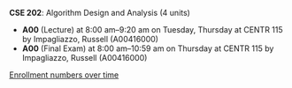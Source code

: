 **CSE 202**: Algorithm Design and Analysis (4 units)

- **A00** (Lecture) at 8:00 am–9:20 am on Tuesday, Thursday at CENTR 115 by Impagliazzo, Russell (A00416000)
- **A00** (Final Exam) at 8:00 am–10:59 am on Thursday at CENTR 115 by Impagliazzo, Russell (A00416000)

[Enrollment numbers over time](./CSE202.tsv)
